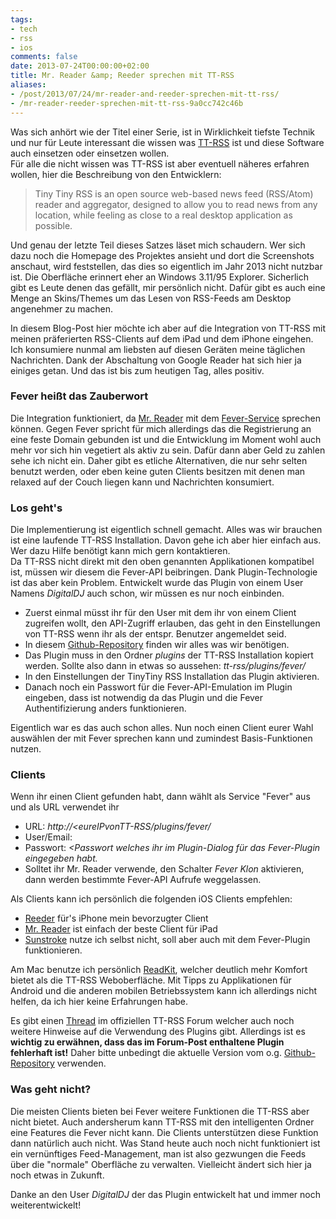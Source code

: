 ```yaml
---
tags:
- tech
- rss
- ios
comments: false
date: 2013-07-24T00:00:00+02:00
title: Mr. Reader &amp; Reeder sprechen mit TT-RSS
aliases:
- /post/2013/07/24/mr-reader-and-reeder-sprechen-mit-tt-rss/
- /mr-reader-reeder-sprechen-mit-tt-rss-9a0cc742c46b
---
```


Was sich anhört wie der Titel einer Serie, ist in Wirklichkeit tiefste Technik und nur für Leute interessant die wissen was [TT-RSS](http://tt-rss.org/) ist und diese Software auch einsetzen oder einsetzen wollen.  
Für alle die nicht wissen was TT-RSS ist aber eventuell näheres erfahren wollen, hier die Beschreibung von den Entwicklern:

> Tiny Tiny RSS is an open source web-based news feed (RSS/Atom) reader and aggregator, designed to allow you to read news from any location, while feeling as close to a real desktop application as possible.

Und genau der letzte Teil dieses Satzes läset mich schaudern. Wer sich dazu noch die Homepage des Projektes ansieht und dort die Screenshots anschaut, wird feststellen, das dies so eigentlich im Jahr 2013 nicht nutzbar ist. Die Oberfläche erinnert eher an Windows 3.11/95 Explorer. Sicherlich gibt es Leute denen das gefällt, mir persönlich nicht. Dafür gibt es auch eine Menge an Skins/Themes um das Lesen von RSS-Feeds am Desktop angenehmer zu machen.

In diesem Blog-Post hier möchte ich aber auf die Integration von TT-RSS mit meinen präferierten RSS-Clients auf dem iPad und dem iPhone eingehen. Ich konsumiere nunmal am liebsten auf diesen Geräten meine täglichen Nachrichten. Dank der Abschaltung von Google Reader hat sich hier ja einiges getan. Und das ist bis zum heutigen Tag, alles positiv.

### Fever heißt das Zauberwort
Die Integration funktioniert, da [Mr. Reader](https://itunes.apple.com/de/app/reeder/id325502379) mit dem [Fever-Service](http://feedafever.com) sprechen können. Gegen Fever spricht für mich allerdings das die Registrierung an eine feste Domain gebunden ist und die Entwicklung im Moment wohl auch mehr vor sich hin vegetiert als aktiv zu sein. Dafür dann aber Geld zu zahlen sehe ich nicht ein.
Daher gibt es etliche Alternativen, die nur sehr selten benutzt werden, oder eben keine guten Clients besitzen mit denen man relaxed auf der Couch liegen kann und Nachrichten konsumiert.

### Los geht's
Die Implementierung ist eigentlich schnell gemacht. Alles was wir brauchen ist eine laufende TT-RSS Installation. Davon gehe ich aber hier einfach aus. Wer dazu Hilfe benötigt kann mich gern kontaktieren.  
Da TT-RSS nicht direkt mit den oben genannten Applikationen kompatibel ist, müssen wir diesem die Fever-API beibringen. Dank Plugin-Technologie ist das aber kein Problem. Entwickelt wurde das Plugin von einem User Namens _DigitalDJ_ auch schon, wir müssen es nur noch einbinden.  

- Zuerst einmal müsst ihr für den User mit dem ihr von einem Client zugreifen wollt, den API-Zugriff erlauben, das geht in den Einstellungen von TT-RSS wenn ihr als der entspr. Benutzer angemeldet seid.  
- In diesem [Github-Repository](https://github.com/dasmurphy/tinytinyrss-fever-plugin) finden wir alles was wir benötigen.
- Das Plugin muss in den Ordner _plugins_ der TT-RSS Installation kopiert werden. Sollte also dann in etwas so aussehen: _tt-rss/plugins/fever/_
- In den Einstellungen der TinyTiny RSS Installation das Plugin aktivieren.  
- Danach noch ein Passwort für die Fever-API-Emulation im Plugin eingeben, dass ist notwendig da das Plugin und die Fever Authentifizierung anders funktionieren.

Eigentlich war es das auch schon alles. Nun noch einen Client eurer Wahl auswählen der mit Fever sprechen kann und zumindest Basis-Funktionen nutzen.

### Clients
Wenn ihr einen Client gefunden habt, dann wählt als Service "Fever" aus und als URL verwendet ihr

- URL: _http://<eureIPvonTT-RSS/plugins/fever/_
- User/Email: _<euer user sum anmelden an tt-rss>_
- Passwort: _<Passwort welches ihr im Plugin-Dialog für das Fever-Plugin eingegeben habt._
- Solltet ihr Mr. Reader verwende, den Schalter _Fever Klon_ aktivieren, dann werden bestimmte Fever-API Aufrufe weggelassen.

Als Clients kann ich persönlich die folgenden iOS Clients empfehlen:

- [Reeder](https://itunes.apple.com/de/app/reeder/id325502379) für's iPhone mein bevorzugter Client
- [Mr. Reader](https://itunes.apple.com/de/app/mr.-reader/id412874834) ist einfach der beste Client für iPad
- [Sunstroke](https://itunes.apple.com/de/app/sunstroke/id488564806) nutze ich selbst nicht, soll aber auch mit dem Fever-Plugin funktionieren.

Am Mac benutze ich persönlich [ReadKit](https://itunes.apple.com/de/app/readkit/id588726889), welcher deutlich mehr Komfort bietet als die TT-RSS Weboberfläche.
Mit Tipps zu Applikationen für Android und die anderen mobilen Betriebssystem kann ich allerdings nicht helfen, da ich hier keine Erfahrungen habe.

Es gibt einen [Thread](http://tt-rss.org/forum/viewtopic.php?f=22&amp;t=1981) im offiziellen TT-RSS Forum welcher auch noch weitere Hinweise auf die Verwendung des Plugins gibt. Allerdings ist es **wichtig zu erwähnen, dass das im Forum-Post enthaltene Plugin fehlerhaft ist!** Daher bitte unbedingt die aktuelle Version vom o.g. [Github-Repository](https://github.com/dasmurphy/tinytinyrss-fever-plugin) verwenden.

### Was geht nicht?
Die meisten Clients bieten bei Fever weitere Funktionen die TT-RSS aber nicht bietet. Auch andersherum kann TT-RSS mit den intelligenten Ordner eine Features die Fever nicht kann. Die Clients unterstützen diese Funktion dann natürlich auch nicht. Was Stand heute auch noch nicht funktioniert ist ein vernünftiges Feed-Management, man ist also gezwungen die Feeds über die "normale" Oberfläche zu verwalten. Vielleicht ändert sich hier ja noch etwas in Zukunft.

Danke an den User *DigitalDJ* der das Plugin entwickelt hat und immer noch weiterentwickelt!
